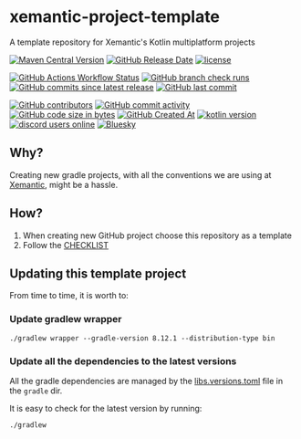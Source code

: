 # xemantic-project-template

A template repository for Xemantic's Kotlin multiplatform projects

[//]: # (TODO replace title and description)

[//]: # (TODO for the shileds below, replace com.xemantic.template group and xemantic-project-template artifactId)

[<img alt="Maven Central Version" src="https://img.shields.io/maven-central/v/com.xemantic.template/xemantic-project-template">](https://central.sonatype.com/artifact/com.xemantic.template/xemantic-project-template)
[<img alt="GitHub Release Date" src="https://img.shields.io/github/release-date/xemantic/xemantic-project-template">](https://github.com/xemantic/xemantic-project-template/releases)
[<img alt="license" src="https://img.shields.io/github/license/xemantic/xemantic-project-template?color=blue">](https://github.com/xemantic/xemantic-project-template/blob/main/LICENSE)

[<img alt="GitHub Actions Workflow Status" src="https://img.shields.io/github/actions/workflow/status/xemantic/xemantic-project-template/build-main.yml">](https://github.com/xemantic/xemantic-project-template/actions/workflows/build-main.yml)
[<img alt="GitHub branch check runs" src="https://img.shields.io/github/check-runs/xemantic/xemantic-project-template/main">](https://github.com/xemantic/xemantic-project-template/actions/workflows/build-main.yml)
[<img alt="GitHub commits since latest release" src="https://img.shields.io/github/commits-since/xemantic/xemantic-project-template/latest">](https://github.com/xemantic/xemantic-project-template/commits/main/)
[<img alt="GitHub last commit" src="https://img.shields.io/github/last-commit/xemantic/xemantic-project-template">](https://github.com/xemantic/xemantic-project-template/commits/main/)

[<img alt="GitHub contributors" src="https://img.shields.io/github/contributors/xemantic/xemantic-project-template">](https://github.com/xemantic/xemantic-project-template/graphs/contributors)
[<img alt="GitHub commit activity" src="https://img.shields.io/github/commit-activity/t/xemantic/xemantic-project-template">](https://github.com/xemantic/xemantic-project-template/commits/main/)
[<img alt="GitHub code size in bytes" src="https://img.shields.io/github/languages/code-size/xemantic/xemantic-project-template">]()
[<img alt="GitHub Created At" src="https://img.shields.io/github/created-at/xemantic/xemantic-project-template">](https://github.com/xemantic/xemantic-project-template/commits)
[<img alt="kotlin version" src="https://img.shields.io/badge/dynamic/toml?url=https%3A%2F%2Fraw.githubusercontent.com%2Fxemantic%2Fxemantic-project-template%2Fmain%2Fgradle%2Flibs.versions.toml&query=versions.kotlin&label=kotlin">](https://kotlinlang.org/docs/releases.html)
[<img alt="discord users online" src="https://img.shields.io/discord/811561179280965673">](https://discord.gg/vQktqqN2Vn)
[![Bluesky](https://img.shields.io/badge/Bluesky-0285FF?logo=bluesky&logoColor=fff)](https://bsky.app/profile/xemantic.com)

## Why?

Creating new gradle projects, with all the conventions we are using at [Xemantic](https://xemantic.com), might be a hassle.

[//]: # (TODO replace with the rationale behind the new project)

[//]: # (TODO everything starting from here can be removed in your project)

## How?

1. When creating new GitHub project choose this repository as a template
2. Follow the [CHECKLIST](CHECKLIST.md)

## Updating this template project

From time to time, it is worth to:

### Update gradlew wrapper

```shell
./gradlew wrapper --gradle-version 8.12.1 --distribution-type bin
```

### Update all the dependencies to the latest versions

All the gradle dependencies are managed by the [libs.versions.toml](gradle/libs.versions.toml) file in the `gradle` dir.

It is easy to check for the latest version by running:

```shell
./gradlew 
```
